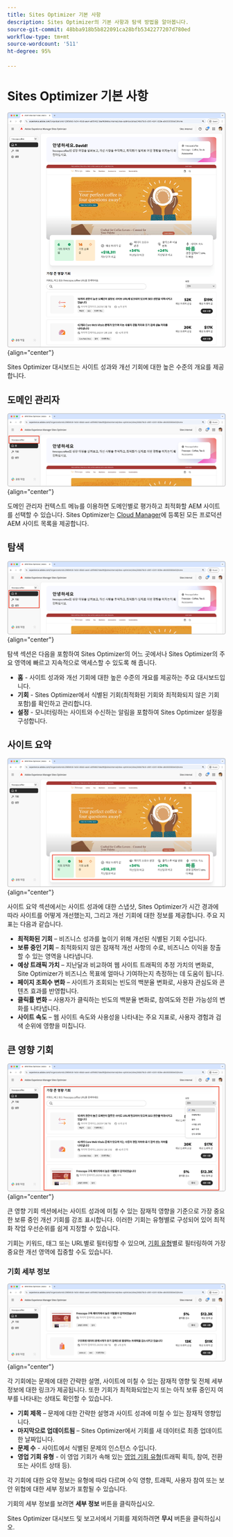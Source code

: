 ```yaml
---
title: Sites Optimizer 기본 사항
description: Sites Optimizer의 기본 사항과 탐색 방법을 알아봅니다.
source-git-commit: 48bba918b5b822091ca28bfb5342277207d780ed
workflow-type: tm+mt
source-wordcount: '511'
ht-degree: 95%

---
```



# Sites Optimizer 기본 사항

![Sites Optimizer 홈](./assets/basics/hero.png){align="center"}

Sites Optimizer 대시보드는 사이트 성과와 개선 기회에 대한 높은 수준의 개요를 제공합니다.

## 도메인 관리자

![Site Optimizer 도메인 관리자](./assets/basics/domain-manager.png){align="center"}

도메인 관리자 컨텍스트 메뉴를 이용하면 도메인별로 평가하고 최적화할 AEM 사이트를 선택할 수 있습니다. Sites Optimizer는 [Cloud Manager](https://experienceleague.adobe.com/ko/docs/experience-manager-cloud-service/content/implementing/using-cloud-manager/edge-delivery-sites/add-edge-delivery-site)에 등록된 모든 프로덕션 AEM 사이트 목록을 제공합니다.

## 탐색

![Site Optimizer 탐색](./assets/basics/navigation.png){align="center"}

탐색 섹션은 다음을 포함하여 Sites Optimizer의 어느 곳에서나 Sites Optimizer의 주요 영역에 빠르고 지속적으로 액세스할 수 있도록 해 줍니다.

* **홈** - 사이트 성과와 개선 기회에 대한 높은 수준의 개요를 제공하는 주요 대시보드입니다.
* **기회** - Sites Optimizer에서 식별된 기회(최적화된 기회와 최적화되지 않은 기회 포함)를 확인하고 관리합니다.
* **설정** - 모니터링하는 사이트와 수신하는 알림을 포함하여 Sites Optimizer 설정을 구성합니다.

## 사이트 요약

![Site Optimizer 사이트 요약](./assets/basics/site-summary.png){align="center"}

사이트 요약 섹션에서는 사이트 성과에 대한 스냅샷, Sites Optimizer가 시간 경과에 따라 사이트를 어떻게 개선했는지, 그리고 개선 기회에 대한 정보를 제공합니다. 주요 지표는 다음과 같습니다.

* **최적화된 기회** – 비즈니스 성과를 높이기 위해 개선된 식별된 기회 수입니다.
* **보류 중인 기회** – 최적화되지 않은 잠재적 개선 사항의 수로, 비즈니스 이익을 창출할 수 있는 영역을 나타냅니다.
* **예상 트래픽 가치** – 지난달과 비교하여 웹 사이트 트래픽의 추정 가치의 변화로, Site Optimizer가 비즈니스 목표에 얼마나 기여하는지 측정하는 데 도움이 됩니다.
* **페이지 조회수 변화** – 사이트가 조회되는 빈도의 백분율 변화로, 사용자 관심도와 콘텐츠 효과를 반영합니다.
* **클릭률 변화** – 사용자가 클릭하는 빈도의 백분율 변화로, 참여도와 전환 가능성의 변화를 나타냅니다.
* **사이트 속도** – 웹 사이트 속도와 사용성을 나타내는 주요 지표로, 사용자 경험과 검색 순위에 영향을 미칩니다.

## 큰 영향 기회

![사이트 최적화 큰 영향 기회](./assets/basics/high-impact-opportunities.png){align="center"}

큰 영향 기회 섹션에서는 사이트 성과에 미칠 수 있는 잠재적 영향을 기준으로 가장 중요한 보류 중인 개선 기회를 강조 표시합니다. 이러한 기회는 유형별로 구성되어 있어 최적화 작업 우선순위를 쉽게 지정할 수 있습니다.

기회는 키워드, 태그 또는 URL별로 필터링할 수 있으며, [기회 유형](../opportunity-types/overview.md)별로 필터링하여 가장 중요한 개선 영역에 집중할 수도 있습니다.


### 기회 세부 정보

![사이트 최적화 큰 영향 기회](./assets/basics/high-impact-opportunity-details.png){align="center"}

각 기회에는 문제에 대한 간략한 설명, 사이트에 미칠 수 있는 잠재적 영향 및 전체 세부 정보에 대한 링크가 제공됩니다. 또한 기회가 최적화되었는지 또는 아직 보류 중인지 여부를 나타내는 상태도 확인할 수 있습니다.

* **기회 제목** – 문제에 대한 간략한 설명과 사이트 성과에 미칠 수 있는 잠재적 영향입니다.
* **마지막으로 업데이트됨** – Sites Optimizer에서 기회를 새 데이터로 최종 업데이트한 날짜입니다.
* **문제 수** - 사이트에서 식별된 문제의 인스턴스 수입니다.
* **영업 기회 유형** - 이 영업 기회가 속해 있는 [영업 기회 유형](../opportunity-types/overview.md)(트래픽 획득, 참여, 전환 또는 사이트 상태 등).

각 기회에 대한 요약 정보는 유형에 따라 다르며 수익 영향, 트래픽, 사용자 참여 또는 보안 위협에 대한 세부 정보가 포함될 수 있습니다.

기회의 세부 정보를 보려면 **세부 정보** 버튼을 클릭하십시오.

Sites Optimizer 대시보드 및 보고서에서 기회를 제외하려면 **무시** 버튼을 클릭하십시오.
